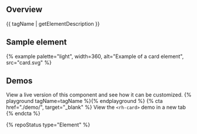 ## Overview
  {{ tagName | getElementDescription }}


## Sample element
  {% example palette="light",
             width=360,
             alt="Example of a card element",
             src="card.svg" %}


## Demos
  View a live version of this component and see how it can be customized.
  {% playground tagName=tagName %}{% endplayground %}
  {% cta href="./demo/", target="_blank" %}
    View the `<rh-card>` demo in a new tab
  {% endcta %}


  {% repoStatus type="Element" %}

